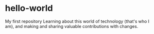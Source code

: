 # hello-world
My first repository
Learning about this world of technology (that's who I am),
and making and sharing valuable contributions with changes.
